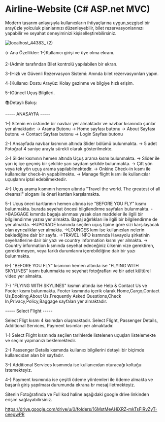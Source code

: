 # Airline-Website  (C# ASP.net MVC)
 
 Modern tasarım anlayışıyla kullanıcıların ihtiyaçlarına uygun,sezgisel bir arayüzle yolculuk planlarınızı düzenleyebilir,
 bilet rezervasyonlarınızı yapabilir ve seyahat deneyiminizi kişiselleştirebilirsiniz.

![localhost_44383_ (2)](https://github.com/onurtahac/Airline-Website/assets/126058092/0c73af2a-5e08-4e13-94c8-fafaf0b87116)

✈️ Ana Özellikler:
1-)Kullanıcı girişi ve üye olma ekranı.

2-)Admin tarafından Bilet kontrolü yapılabilen bir ekran.

3-)Hızlı ve Güvenli Rezervasyon Sistemi: Anında bilet rezervasyonları yapın.

4-)Kullanıcı Dostu Arayüz: Kolay gezinme ve bilgiye hızlı erişim.

5-)Güncel Uçuş Bilgileri.

📚Detaylı Bakış: 

 -----  ANASAYFA  ----- 

1-) Sitenin en üstünde bir navbar yer almaktadır ve navbar kısmında şunlar yer almaktadır: 
     -> Arama Butonu
     -> Home sayfası butonu
     -> About Sayfası butonu 
     -> Contact Sayfası butonu
     -> Login Sayfası butonu


2-) Ansayfada navbar kısmının altında Slider bölümü bulunmakta.
     -> 5 adet Fotoğraf 4 saniye arayla sürekli olarak gösterilmekte. 

3-) Slider kısmının hemen altında Uçuş arama kısmı bulunmakta.
     -> Slider ile yarı iç içe geçmiş bir şekilde yarı saydam şekilde bulunmakta.
     -> Çift yön veya tek yön uçuş arama yapılabilmektedir. 
     -> Onkine Check-in kısmı ile kullanıcılar check-in yapabilmekte. 
     -> Manage flight kısmı ile kullanıcılar uçuşlarını iptal edebilmektedir.

4-) Uçuş arama kısmının hemen altında "Travel the world. The greatest of all dreams!" sloganı ile öneri kartları karşılamakta. 

5-) Uçuş öneri kartlarının hemen altında ise "BEFORE YOU FLY" kısmı bulunmakta. burada seyehat öncesi bilgilendirme sayfaları bulunmakta. 
     ->BAGGAGE kımında bagaja alınması yasak olan maddeler ile ilgili bir bilgilendirme yazısı yer almakta. Bagaj ağırlıkları ile ilgili bir bilgilendirme de yer almakta. 
     ->UPGRADE kısmında seçilen uçuş tipine göre sizi karşılayacak olan ayrıcalıklar yer almakta. 
     ->LOUNGES kımı ise kullanıcıları  nelerin beklediğine dair bir sayfa.
     ->TRAVEL INFO kısmında Havayolu şirketinin seyehatlerine dair bir yazı  ve country information kısmı yer almakta. 
         -> Country information kısmında seyehat edeceğiniz ülkenin vize gerektiren, gerektirmeyen, veya farklı durumlarını içerebildiğine dair bir yazı bulunmakta. 

6-) "BEFORE YOU FLY" kısmının hemen altında ise  "FLYING WITH SKYLINES" kısmı bulunmakta ve seyehat fotoğrafları ve bir adet kültürel video yer almakta. 


7-) "FLYING WITH SKYLINES" kısmın altında ise Help & Contact Us ve Footer kısmı bulunmakta. 
      Footer kısmında içerik olarak Home,Cargo,Contact Us,Booking,About Us,Frequently Asked Questions,Check In,Privacy,Policy,Baggage sayfaları yer almaktadır. 


----- Select Flight -----

  Select Fligt kısmı 4 kısımdan oluşmaktadır. Select Flight, Passenger Details, Additional Services, Payment kısımları yer almaktadır. 

1-)  Select Flight kısmında seçilen tarihlerde listelenen uçuşları listelemekte ve seçim yapmanızı beklemektedir. 

2-)  Passenger Details kısmında kullanıcı bilgilerini detaylı bir biçimde kullanıcıdan alan bir sayfadır. 

3-)  Additional Services kısımında ise kullanıcıdan oturacağı koltuğu istemekteyiz.

4-) Payment kısımında ise çeşitli ödeme yöntemleri ile ödeme almakta ve başarılı giriş yapılması durumunda ekrana br mesaj iletmekteyiz. 


Sitenin Fotoğrafında ve Full kod haline aşağıdaki google drive linkinden erişim sağlayabilirsiniz.

  https://drive.google.com/drive/u/0/folders/16MstMeAHiXRZ-mkTsFIRvZyT-oeegwPR

     

    
